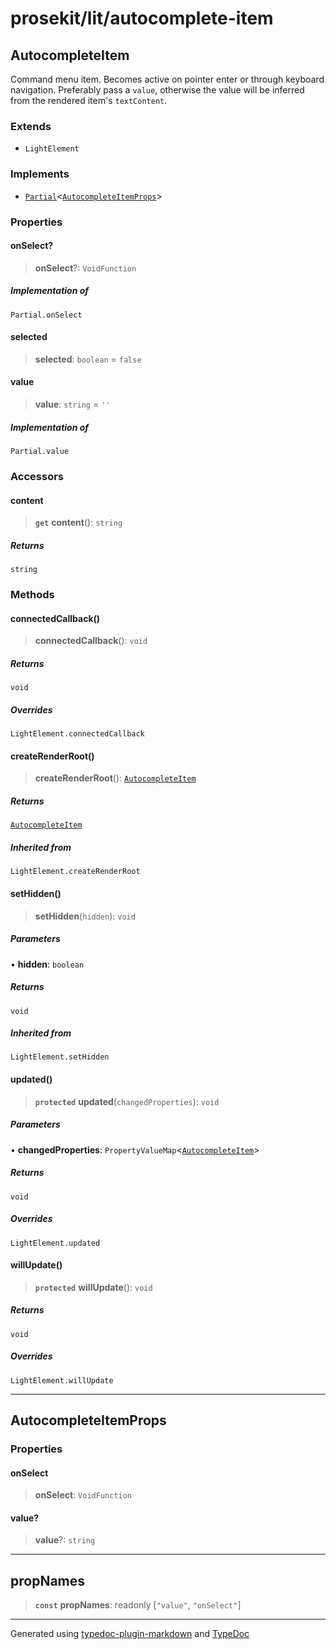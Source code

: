 # prosekit/lit/autocomplete-item

<a id="AutocompleteItem" name="AutocompleteItem"></a>

## AutocompleteItem

Command menu item. Becomes active on pointer enter or through keyboard
navigation. Preferably pass a `value`, otherwise the value will be inferred
from the rendered item's `textContent`.

### Extends

- `LightElement`

### Implements

- [`Partial`]( https://www.typescriptlang.org/docs/handbook/utility-types.html#partialtype )\<[`AutocompleteItemProps`](autocomplete-item.md#AutocompleteItemProps)\>

### Properties

<a id="onSelect" name="onSelect"></a>

#### onSelect?

> **onSelect**?: `VoidFunction`

##### Implementation of

`Partial.onSelect`

<a id="selected" name="selected"></a>

#### selected

> **selected**: `boolean` = `false`

<a id="value" name="value"></a>

#### value

> **value**: `string` = `''`

##### Implementation of

`Partial.value`

### Accessors

<a id="content" name="content"></a>

#### content

> **`get`** **content**(): `string`

##### Returns

`string`

### Methods

<a id="connectedCallback" name="connectedCallback"></a>

#### connectedCallback()

> **connectedCallback**(): `void`

##### Returns

`void`

##### Overrides

`LightElement.connectedCallback`

<a id="createRenderRoot" name="createRenderRoot"></a>

#### createRenderRoot()

> **createRenderRoot**(): [`AutocompleteItem`](autocomplete-item.md#AutocompleteItem)

##### Returns

[`AutocompleteItem`](autocomplete-item.md#AutocompleteItem)

##### Inherited from

`LightElement.createRenderRoot`

<a id="setHidden" name="setHidden"></a>

#### setHidden()

> **setHidden**(`hidden`): `void`

##### Parameters

• **hidden**: `boolean`

##### Returns

`void`

##### Inherited from

`LightElement.setHidden`

<a id="updated" name="updated"></a>

#### updated()

> **`protected`** **updated**(`changedProperties`): `void`

##### Parameters

• **changedProperties**: `PropertyValueMap`\<[`AutocompleteItem`](autocomplete-item.md#AutocompleteItem)\>

##### Returns

`void`

##### Overrides

`LightElement.updated`

<a id="willUpdate" name="willUpdate"></a>

#### willUpdate()

> **`protected`** **willUpdate**(): `void`

##### Returns

`void`

##### Overrides

`LightElement.willUpdate`

***

<a id="AutocompleteItemProps" name="AutocompleteItemProps"></a>

## AutocompleteItemProps

### Properties

<a id="onSelect-1" name="onSelect-1"></a>

#### onSelect

> **onSelect**: `VoidFunction`

<a id="value-1" name="value-1"></a>

#### value?

> **value**?: `string`

***

<a id="propNames" name="propNames"></a>

## propNames

> **`const`** **propNames**: readonly [`"value"`, `"onSelect"`]

***

Generated using [typedoc-plugin-markdown](https://www.npmjs.com/package/typedoc-plugin-markdown) and [TypeDoc](https://typedoc.org/)
